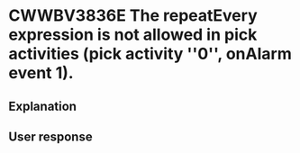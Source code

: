 # CWWBV3836E The repeatEvery expression is not allowed in pick activities (pick activity ''0'', onAlarm event 1).

## Explanation

## User response